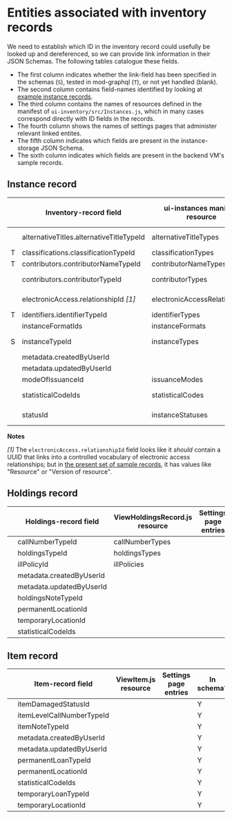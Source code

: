 # Entities associated with inventory records

We need to establish which ID in the inventory record could usefully be looked up and dereferenced, so we can provide link information in their JSON Schemas. The following tables catalogue these fields.

* The first column indicates whether the link-field has been specified in the schemas (`S`), tested in mod-graphql (`T`), or not yet handled (blank).
* The second column contains field-names identified by looking at [example instance records](https://issues.folio.org/secure/attachment/15615/15615_UChicagoInstances_20181218+%282%29.json).
* The third column contains the names of resources defined in the manifest of `ui-inventory/src/Instances.js`, which in many cases correspond directly with ID fields in the records.
* The fourth column shows the names of settings pages that administer relevant linked entites.
* The fifth column indicates which fields are present in the instance-storage JSON Schema.
* The sixth column indicates which fields are present in the backend VM's sample records.


## Instance record

|   | Inventory-record field                | ui-instances manifest resource | Settings page entries     | In schema? | In records?
| - | ------------------------------------- | ------------------------------ | ------------------------- | ---------- | -----------
|   | alternativeTitles.alternativeTitleTypeId | alternativeTitleTypes       | Alternative title types   | Y          | absent
| T | classifications.classificationTypeId  | classificationTypes            | _[hardcoded]_             | Y          | Y
| T | contributors.contributorNameTypeId    | contributorNameTypes           | _[hardcoded]_             | Y          | Y
|   | contributors.contributorTypeId        | contributorTypes               | Contributor types         | Y          | absent
|   | electronicAccess.relationshipId _[1]_ | electronicAccessRelationships  | URL relationship          | Y          | absent
| T | identifiers.identifierTypeId          | identifierTypes                | _[hardcoded]_             | Y          | Y
|   | instanceFormatIds                     | instanceFormats                | Formats                   | Y          | absent
| S | instanceTypeId                        | instanceTypes                  | Resource types            | Y          | Y
|   | metadata.createdByUserId              |                                |                           | Y          | Y
|   | metadata.updatedByUserId              |                                |                           | Y          | Y
|   | modeOfIssuanceId                      | issuanceModes                  | _[hardcoded]_             | Y          | absent
|   | statisticalCodeIds                    | statisticalCodes               | Statistical codes         | Y          | absent
|   | statusId                              | instanceStatuses               | Instance status types     | Y          | absent

**Notes**

_[1]_ The `electronicAccess.relationshipId` field looks like it _should_ contain a UUID that links into a controlled vocabulary of electronic access relationships; but in [the present set of sample records](https://issues.folio.org/secure/attachment/15615/15615_UChicagoInstances_20181218+%282%29.json), it has values like "Resource" or "Version of resource".


## Holdings record

|   | Holdings-record field                 | ViewHoldingsRecord.js resource | Settings page entries     | In schema? | In records?
| - | ------------------------------------- | ------------------------------ | ------------------------- | ---------- | -----------
|   | callNumberTypeId                      | callNumberTypes                |                           | Y          | absent
|   | holdingsTypeId                        | holdingsTypes                  |                           | Y          | absent
|   | illPolicyId                           | illPolicies                    |                           | Y          | absent
|   | metadata.createdByUserId              |                                |                           | Y          | Y
|   | metadata.updatedByUserId              |                                |                           | Y          | Y
|   | holdingsNoteTypeId                    |                                |                           | Y          | absent
|   | permanentLocationId                   |                                |                           | Y          | Y
|   | temporaryLocationId                   |                                |                           | Y          | absent
|   | statisticalCodeIds                    |                                |                           | Y          | absent


## Item record

|   | Item-record field                     | ViewItem.js resource           | Settings page entries     | In schema? | In records?
| - | ------------------------------------- | ------------------------------ | ------------------------- | ---------- | -----------
|   | itemDamagedStatusId                   |                                |                           | Y          |
|   | itemLevelCallNumberTypeId             |                                |                           | Y          |
|   | itemNoteTypeId                        |                                |                           | Y          |
|   | metadata.createdByUserId              |                                |                           | Y          | Y
|   | metadata.updatedByUserId              |                                |                           | Y          | Y
|   | permanentLoanTypeId                   |                                |                           | Y          |
|   | permanentLocationId                   |                                |                           | Y          |
|   | statisticalCodeIds                    |                                |                           | Y          |
|   | temporaryLoanTypeId                   |                                |                           | Y          |
|   | temporaryLocationId                   |                                |                           | Y          |


